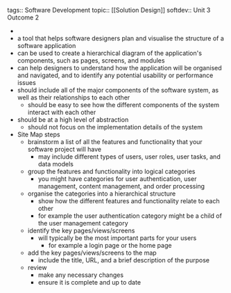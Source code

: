 tags:: Software Development
topic:: [[Solution Design]]
softdev:: Unit 3 Outcome 2

-
- a tool that helps software designers plan and visualise the structure of a software application
- can be used to create a hierarchical diagram of the application's components, such as pages, screens, and modules
- can help designers to understand how the application will be organised and navigated, and to identify any potential usability or performance issues
- should include all of the major components of the software system, as well as their relationships to each other
	- should be easy to see how the different components of the system interact with each other
- should be at a high level of abstraction
	- should not focus on the implementation details of the system
- Site Map steps
	- brainstorm a list of all the features and functionality that your software project will have
		- may include different types of users, user roles, user tasks, and data models
	- group the features and functionality into logical categories
		- you might have categories for user authentication, user management, content management, and order processing
	- organise the categories into a hierarchical structure
		- show how the different features and functionality relate to each other
		- for example the user authentication category might be a child of the user management category
	- identify the key pages/views/screens
		- will typically be the most important parts for your users
			- for example a login page or the home page
	- add the key pages/views/screens to the map
		- include the title, URL, and a brief description of the purpose
	- review
		- make any necessary changes
		- ensure it is complete and up to date